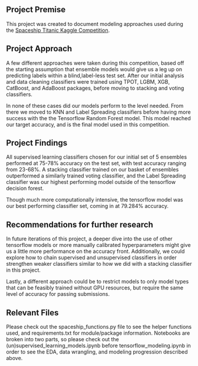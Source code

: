 ## Project Premise 

This project was created to document modeling approaches used during the [Spaceship Titanic Kaggle Competition](https://www.kaggle.com/competitions/spaceship-titanic). 

## Project Approach

A few different approaches were taken during this competition, based off the starting assumption that ensemble models would give us a leg up on predicting labels within a blind,label-less test set. After our initial analysis and data cleaning classifiers were trained using TPOT, LGBM, XGB, CatBoost, and AdaBoost packages, before moving to stacking and voting classifiers. 

In none of these cases did our models perform to the level needed. From there we moved to KNN and Label Spreading classifiers before having more success with the the Tensorflow Random Forest model. This model reached our target accuracy, and is the final model used in this competition. 

## Project Findings
All supervised learning classifiers chosen for our initial set of 5 ensembles performed at 75-78% accuracy on the test set, with test accuracy ranging from 23-68%. A stacking classifier trained on our basket of ensembles outperformed a similarly trained voting classifier, and the Label Spreading classifier was our highest performing model outside of the tensorflow decision forest. 

Though much more computationally intensive, the tensorflow model was our best performing classifier set, coming in at 79.284% accuracy.

## Recommendations for further research
In future iterations of this project, a deeper dive into the use of other tensorflow models or more manually calibrated hyperparameters might give us a little more performance on the accuracy front. Additionally, we could explore how to chain supervised and unsupervised classifiers in order strengthen weaker classifiers similar to how we did with a stacking classifier in this project.

Lastly, a different approach could be to restrict models to only model types that can be feasibly trained without GPU resources, but require the same level of accuracy for passing submissions.

## Relevant Files
Please check out the spaceship_functions.py file to see the helper functions used, and requirements.txt for module/package information. Notebooks are broken into two parts, so please check out the (un)supervised_learning_models.ipynb before tensorflow_modeling.ipynb in order to see the EDA, data wrangling, and modeling progression described above.
